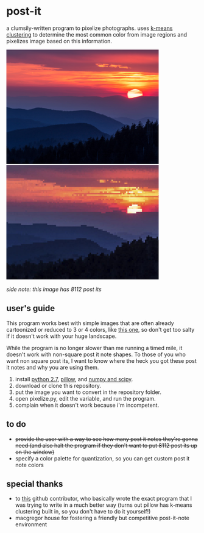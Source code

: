 # post-it
a clumsily-written program to pixelize photographs. uses [k-means clustering](https://en.wikipedia.org/wiki/K-means_clustering) to determine the most common color from image regions and pixelizes image based on this information.


<img src="sunset-original.jpg?raw=true" width="400">  <img src="sunset-final.jpg?raw=true" width="400">

*side note: this image has 8112 post its* 

## user's guide
This program works best with simple images that are often already cartoonized or reduced to 3 or 4 colors, like [this one](https://upload.wikimedia.org/wikipedia/en/5/55/Barack_Obama_Hope_poster.jpg), so don't get too salty if it doesn't work with your huge landscape.

While the program is no longer slower than me running a timed mile, it doesn't work with non-square post it note shapes. To those of you who want non square post its, I want to know where the heck you got these post it notes and why you are using them. 
1. install [python 2.7](https://www.python.org/download/releases/2.7/), [pillow](http://pillow.readthedocs.io/en/latest/installation.html), and [numpy and scipy](https://datahub.packtpub.com/tutorials/installing-numpy-scipy-matplotlib-ipython/).
2. download or clone this repository.
3. put the image you want to convert in the repository folder.
4. open pixelize.py, edit the  variable, and run the program.
5. complain when it doesn't work because i'm incompetent.

## to do
* ~~provide the user with a way to see how many post it notes they're gonna need (and also halt the program if they don't want to put 8112 post its up on the window)~~
* specify a color palette for quantization, so you can get custom post it note colors

## special thanks
* to [this](https://gist.github.com/danyshaanan/6754465) github contributor, who basically wrote the exact program that I was trying to write in a much better way (turns out pillow has k-means clustering built in, so you don't have to do it yourself!)
* macgregor house for fostering a friendly but competitive post-it-note environment